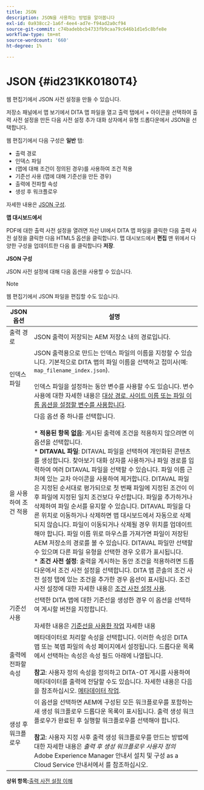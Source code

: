 ```yaml
---
title: JSON
description: JSON을 사용하는 방법을 알아봅니다
exl-id: 0a938cc2-1a6f-4ee4-ad7e-f94ad2a0cf94
source-git-commit: c74badebbcb4733fb9caa79c646b1d1e5c8bfe8e
workflow-type: tm+mt
source-wordcount: '660'
ht-degree: 1%

---
```


# JSON {#id231KK0180T4}

웹 편집기에서 JSON 사전 설정을 만들 수 있습니다.

저장소 패널에서 맵 보기에서 DITA 맵 파일을 열고 출력 탭에서 + 아이콘을 선택하여 출력 사전 설정을 만든 다음 사전 설정 추가 대화 상자에서 유형 드롭다운에서 JSON을 선택합니다.

웹 편집기에서 다음 구성은 **일반** 탭:

- 출력 경로
- 인덱스 파일
- \(맵에 대해 조건이 정의된 경우\)를 사용하여 조건 적용
- 기준선 사용 \(맵에 대해 기준선을 만든 경우\)
- 출력에 전파할 속성
- 생성 후 워크플로우

자세한 내용은 [JSON 구성](#id231KJA00REJ).

**맵 대시보드에서**

PDF에 대한 출력 사전 설정을 열려면 자산 UI에서 DITA 맵 파일을 클릭한 다음 출력 사전 설정을 클릭한 다음 HTML5 옵션을 클릭합니다. 맵 대시보드에서 **편집** 맨 위에서 다양한 구성을 업데이트한 다음 를 클릭합니다 **저장**.

**JSON 구성**

JSON 사전 설정에 대해 다음 옵션을 사용할 수 있습니다.

>[!NOTE]
>
> 웹 편집기에서 JSON 파일을 편집할 수도 있습니다.

| JSON 옵션 | 설명 |
| --- | --- |
| 출력 경로 | JSON 출력이 저장되는 AEM 저장소 내의 경로입니다. |
| 인덱스 파일 | JSON 출력용으로 만드는 인덱스 파일의 이름을 지정할 수 있습니다. 기본적으로 DITA 맵의 파일 이름을 선택하고 접미사(예: `map_filename_index.json`).<br><br>인덱스 파일을 설정하는 동안 변수를 사용할 수도 있습니다. 변수 사용에 대한 자세한 내용은 [대상 경로, 사이트 이름 또는 파일 이름 옵션을 설정할 변수를 사용합니다](generate-output-use-variables.md#id18BUG70K05Z). |
| 을 사용하여 조건 적용 | 다음 옵션 중 하나를 선택합니다.<br><br>* **적용된 항목 없음**: 게시된 출력에 조건을 적용하지 않으려면 이 옵션을 선택합니다.<br>* **DITAVAL 파일**: DITAVAL 파일을 선택하여 개인화된 콘텐츠를 생성합니다. 찾아보기 대화 상자를 사용하거나 파일 경로를 입력하여 여러 DITAVAL 파일을 선택할 수 있습니다. 파일 이름 근처에 있는 교차 아이콘을 사용하여 제거합니다. DITAVAL 파일은 지정된 순서대로 평가되므로 첫 번째 파일에 지정된 조건이 이후 파일에 지정된 일치 조건보다 우선합니다. 파일을 추가하거나 삭제하여 파일 순서를 유지할 수 있습니다. DITAVAL 파일을 다른 위치로 이동하거나 삭제하면 맵 대시보드에서 자동으로 삭제되지 않습니다. 파일이 이동되거나 삭제될 경우 위치를 업데이트해야 합니다. 파일 이름 위로 마우스를 가져가면 파일이 저장된 AEM 저장소의 경로를 볼 수 있습니다. DITAVAL 파일만 선택할 수 있으며 다른 파일 유형을 선택한 경우 오류가 표시됩니다.<br>* **조건 사전 설정**: 출력을 게시하는 동안 조건을 적용하려면 드롭다운에서 조건 사전 설정을 선택합니다. DITA 맵 콘솔의 조건 사전 설정 탭에 있는 조건을 추가한 경우 옵션이 표시됩니다. 조건 사전 설정에 대한 자세한 내용은 [조건 사전 설정 사용](generate-output-use-condition-presets.md#id1825FL004PN). |
| 기준선 사용 | 선택한 DITA 맵에 대한 기준선을 생성한 경우 이 옵션을 선택하여 게시할 버전을 지정합니다.<br><br>자세한 내용은 [기준선을 사용한 작업](generate-output-use-baseline-for-publishing.md#id1825FI0J0PF) 자세한 내용 |
| 출력에 전파할 속성 | 메타데이터로 처리할 속성을 선택합니다. 이러한 속성은 DITA 맵 또는 북맵 파일의 속성 페이지에서 설정됩니다. 드롭다운 목록에서 선택하는 속성은 속성 필드 아래에 나열됩니다.<br><br>**참고**: 사용자 정의 속성을 정의하고 DITA-OT 게시를 사용하여 메타데이터를 출력에 전달할 수도 있습니다. 자세한 내용은 다음을 참조하십시오. [메타데이터 작업](metadata-dita.md#id21BJ00QD0XA). |
| 생성 후 워크플로우 | 이 옵션을 선택하면 AEM에 구성된 모든 워크플로우를 포함하는 새 생성 워크플로우 드롭다운 목록이 표시됩니다. 출력 생성 워크플로우가 완료된 후 실행할 워크플로우를 선택해야 합니다.<br><br>**참고**: 사용자 지정 사후 출력 생성 워크플로우를 만드는 방법에 대한 자세한 내용은 _출력 후 생성 워크플로우 사용자 정의_ Adobe Experience Manager 안내서 설치 및 구성 as a Cloud Service 안내서에서 를 참조하십시오. |

**상위 항목:**[&#x200B;출력 사전 설정 이해](generate-output-understand-presets.md)
